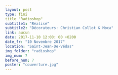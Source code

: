 ```yaml
---
layout: post
type: fini
title "Radioshop"
subtitle1: "Réalisé"
subtitle2: "Décorateurs: Christian Collot & Moca"
link: aucun
date: 2017-11-10 12:00: 00 +0200
date_fr: "10 Novembre 2017"
location: "Saint-Jean-De-Védas"
img_folder: "radioshop"
img_num: 7
before_num: 7
poster: "couverture.jpg"
---
```

